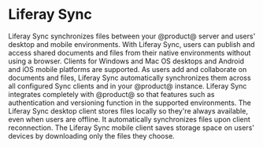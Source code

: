 # Liferay Sync [](id=liferay-sync)

Liferay Sync synchronizes files between your @product@ server and users' desktop 
and mobile environments. With Liferay Sync, users can publish and access shared 
documents and files from their native environments without using a browser. 
Clients for Windows and Mac OS desktops and Android and iOS mobile platforms are 
supported. As users add and collaborate on documents and files, Liferay Sync 
automatically synchronizes them across all configured Sync clients and in your 
@product@ instance. Liferay Sync integrates completely with @product@ so that 
features such as authentication and versioning function in the supported 
environments. The Liferay Sync desktop client stores files locally so they're 
always available, even when users are offline. It automatically synchronizes 
files upon client reconnection. The Liferay Sync mobile client saves storage 
space on users' devices by downloading only the files they choose. 
